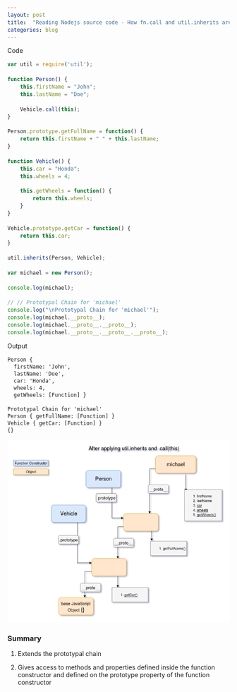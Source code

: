 ```yaml
---
layout: post
title:  "Reading Nodejs source code - How fn.call and util.inherits are used to extend Prototypal Chain?"
categories: blog
---
```


Code

```javascript
var util = require('util');

function Person() {
    this.firstName = "John";
    this.lastName = "Doe";

    Vehicle.call(this);
}

Person.prototype.getFullName = function() {
    return this.firstName + " " + this.lastName;
}

function Vehicle() {
    this.car = "Honda";
    this.wheels = 4;

    this.getWheels = function() {
        return this.wheels;
    }
}

Vehicle.prototype.getCar = function() {
    return this.car;
}

util.inherits(Person, Vehicle);

var michael = new Person();

console.log(michael);

// // Prototypal Chain for 'michael'
console.log("\nPrototypal Chain for 'michael'");
console.log(michael.__proto__);
console.log(michael.__proto__.__proto__);
console.log(michael.__proto__.__proto__.__proto__);
```

Output
```
Person {
  firstName: 'John',
  lastName: 'Doe',
  car: 'Honda',
  wheels: 4,
  getWheels: [Function] }

Prototypal Chain for 'michael'
Person { getFullName: [Function] }
Vehicle { getCar: [Function] }
{}
```

!['michael' object created with `.call(this)` and `util.inherits`](/assets/PrototypalInheritance/After-Applying-Util-Inherits-And-Call-This-Michael.png)

### Summary

1. Extends the prototypal chain

2. Gives access to methods and properties defined inside the function constructor and defined on the prototype property of the function constructor 